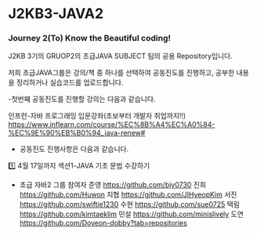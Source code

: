 # J2KB3-JAVA2

<h3>Journey 2(To) Know the Beautiful coding!</h3>

J2KB 3기의 GRUOP2의 초급JAVA SUBJECT 팀의 공용 Repository입니다.

저희 초급JAVA그룹은 강의/책 중 하나를 선택하여 공동진도를 진행하고,
공부한 내용을 정리하거나 실습코드를 업로드합니다.



-첫번째 공동진도를 진행할 강의는 다음과 같습니다.

인프런-자바 프로그래밍 입문강좌(초보부터 개발자 취업까지!!)
https://www.inflearn.com/course/%EC%8B%A4%EC%A0%84-%EC%9E%90%EB%B0%94_java-renew#



- 공동진도 진행사항은 다음과 같습니다.

1️⃣ 4월 17일까지 섹션1-JAVA 기초 문법 수강하기





- 초급 자바2 그룹 참여자
준영 https://github.com/bjy0730
진희 https://github.com/Huwon
지협 https://github.com/JIHyeopKim
서진 https://github.com/swiftie1230
수현 https://github.com/sue0725
택림 https://github.com/kimtaeklim
민설 https://github.com/minislively
도연 https://github.com/Doyeon-dobby?tab=repositories









